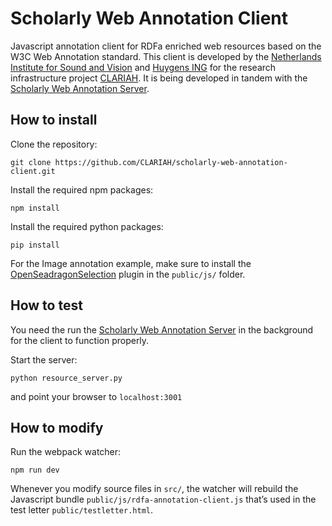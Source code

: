 # Scholarly Web Annotation Client

Javascript annotation client for RDFa enriched web resources based on the W3C Web Annotation standard. This client is developed by the [Netherlands Institute for Sound and Vision](http://labs.beeldengeluid.nl/) and [Huygens ING](https://www.huygens.knaw.nl/?lang=en) for the research infrastructure project [CLARIAH](https://www.clariah.nl/en/). It is being developed in tandem with the [Scholarly Web Annotation Server](https://github.com/marijnkoolen/scholarly-web-annotation-server).

## How to install

Clone the repository:
```
git clone https://github.com/CLARIAH/scholarly-web-annotation-client.git
```

Install the required npm packages:
```
npm install
```

Install the required python packages:
```
pip install
```

For the Image annotation example, make sure to install the [OpenSeadragonSelection](https://github.com/picturae/openseadragonselection) plugin in the `public/js/` folder.

## How to test

You need the run the [Scholarly Web Annotation Server](https://github.com/marijnkoolen/scholarly-web-annotation-server) in the background for the client to function properly.

Start the server:
```
python resource_server.py
```

and point your browser to `localhost:3001`

## How to modify

Run the webpack watcher:
```
npm run dev
```

Whenever you modify source files in `src/`, the watcher will rebuild the Javascript bundle `public/js/rdfa-annotation-client.js` that’s used in the test letter `public/testletter.html`.

